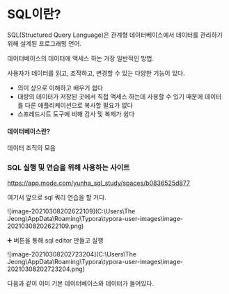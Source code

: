 # SQL이란?

SQL(Structured Query Language)은 관계형 데이터베이스에서 데이터를 관리하기 위해 설계된 프로그래밍 언어.

데이터베이스의 데이터에 액세스 하는 가장 일반적인 방법.

사용자가 데이터를 읽고, 조작하고, 변경할 수 있는 다양한 기능이 있다. 

- 의미 상으로 이해하고 배우기 쉽다
- 대량의 데이터가 저장된 곳에서 직접 액세스 하는데 사용할 수 있기 때문에 데이터를 다른 애플리케이션으로 복사할 필요가 없다
- 스프레드시트 도구에 비해 감사 및 복제가 쉽다



#### 데이터베이스란?

데이터 조직의 모음



### SQL 실행 및 연습을 위해 사용하는 사이트

https://app.mode.com/yunha_sql_study/spaces/b0836525d877

여기서 앞으로 sql 쿼리 연습을 할 거다.



![image-20210308202622109](C:\Users\The Jeong\AppData\Roaming\Typora\typora-user-images\image-20210308202622109.png)

:heavy_plus_sign: 버튼을 통해 sql editor 만들고 실행



![image-20210308202723204](C:\Users\The Jeong\AppData\Roaming\Typora\typora-user-images\image-20210308202723204.png)

다음과 같이 이미 기본 데이터베이스와 데이터가 들어있다.